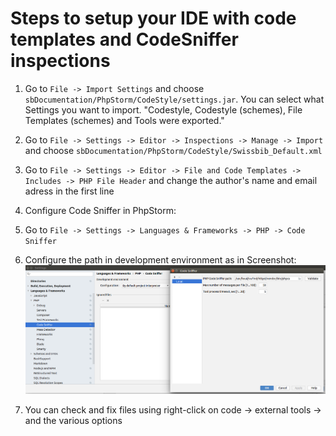 # Steps to setup your IDE with code templates and CodeSniffer inspections

1. Go to `File -> Import Settings` and choose `sbDocumentation/PhpStorm/CodeStyle/settings.jar`. You can select what Settings you want to import. "Codestyle, Codestyle (schemes), File Templates (schemes) and Tools were exported."

2. Go to `File -> Settings -> Editor -> Inspections -> Manage -> Import`
   and choose `sbDocumentation/PhpStorm/CodeStyle/Swissbib_Default.xml`
   
3. Go to `File -> Settings -> Editor -> File and Code Templates -> Includes -> PHP File Header`
   and change the author's name and email adress in the first line

4. Configure Code Sniffer in PhpStorm: 
 1. Go to `File -> Settings -> Languages & Frameworks -> PHP -> Code Sniffer`
 2. Configure the path in development environment as in Screenshot: ![screenshot]
 
5. You can check and fix files using right-click on code -> external tools -> and the various options
 
 
[screenshot]: CodeSnifferSetup.png